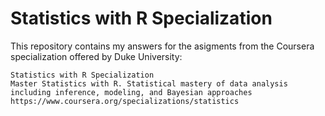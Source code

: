 # Statistics with R Specialization

This repository contains my answers for the asigments from the Coursera specialization offered by Duke University:

    Statistics with R Specialization
    Master Statistics with R. Statistical mastery of data analysis including inference, modeling, and Bayesian approaches
    https://www.coursera.org/specializations/statistics
